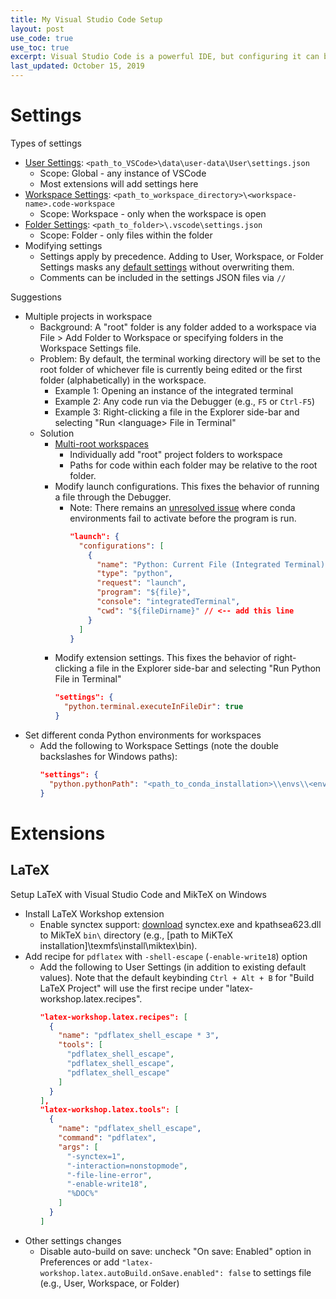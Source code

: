 ```yaml
---
title: My Visual Studio Code Setup
layout: post
use_code: true
use_toc: true
excerpt: Visual Studio Code is a powerful IDE, but configuring it can be challenging. I present an overview of how VSCode manages settings and my personal setup on a Windows 10 machine.
last_updated: October 15, 2019
---
```


# Settings

Types of settings
- [User Settings](https://code.visualstudio.com/docs/getstarted/settings): `<path_to_VSCode>\data\user-data\User\settings.json`
  - Scope: Global - any instance of VSCode
  - Most extensions will add settings here
- [Workspace Settings](https://code.visualstudio.com/docs/getstarted/settings): `<path_to_workspace_directory>\<workspace-name>.code-workspace`
  - Scope: Workspace - only when the workspace is open
- [Folder Settings](https://code.visualstudio.com/docs/editor/multi-root-workspaces#_settings): `<path_to_folder>\.vscode\settings.json`
  - Scope: Folder - only files within the folder
- Modifying settings
  - Settings apply by precedence. Adding to User, Workspace, or Folder Settings masks any [default settings](https://code.visualstudio.com/docs/getstarted/settings#_default-settings) without overwriting them.
  - Comments can be included in the settings JSON files via `//`

Suggestions
- Multiple projects in workspace
  - Background: A "root" folder is any folder added to a workspace via File > Add Folder to Workspace or specifying folders in the Workspace Settings file.
  - Problem: By default, the terminal working directory will be set to the root folder of whichever file is currently being edited or the first folder (alphabetically) in the workspace.
    - Example 1: Opening an instance of the integrated terminal
    - Example 2: Any code run via the Debugger (e.g., `F5` or `Ctrl-F5`)
    - Example 3: Right-clicking a file in the Explorer side-bar and selecting "Run \<language\> File in Terminal"
  - Solution
    - [Multi-root workspaces](https://code.visualstudio.com/docs/editor/multi-root-workspaces)
      - Individually add "root" project folders to workspace
      - Paths for code within each folder may be relative to the root folder.
    - Modify launch configurations. This fixes the behavior of running a file through the Debugger.
      - Note: There remains an [unresolved issue](https://github.com/microsoft/vscode-python/issues/4300) where conda environments fail to activate before the program is run.
        ```json
        "launch": {
          "configurations": [
            {
              "name": "Python: Current File (Integrated Terminal)",
              "type": "python",
              "request": "launch",
              "program": "${file}",
              "console": "integratedTerminal",
              "cwd": "${fileDirname}" // <-- add this line
            }
          ]
        }
        ```
    - Modify extension settings. This fixes the behavior of right-clicking a file in the Explorer side-bar and selecting "Run Python File in Terminal"
      ```json
      "settings": {
        "python.terminal.executeInFileDir": true
      }
      ```
- Set different conda Python environments for workspaces
  - Add the following to Workspace Settings (note the double backslashes for Windows paths):
    ```json
    "settings": {
      "python.pythonPath": "<path_to_conda_installation>\\envs\\<env_name>"
    }
    ```

# Extensions

## LaTeX

Setup LaTeX with Visual Studio Code and MikTeX on Windows
- Install LaTeX Workshop extension
  - Enable synctex support: [download](https://github.com/aminophen/w32tex-build) synctex.exe and kpathsea623.dll to MikTeX `bin\` directory (e.g., \[path to MiKTeX installation\]\texmfs\install\miktex\bin).
- Add recipe for `pdflatex` with `-shell-escape` (`-enable-write18`) option
  - Add the following to User Settings (in addition to existing default values). Note that the default keybinding `Ctrl + Alt + B` for "Build LaTeX Project" will use the first recipe under "latex-workshop.latex.recipes".
    ```json
    "latex-workshop.latex.recipes": [
      {
        "name": "pdflatex_shell_escape * 3",
        "tools": [
          "pdflatex_shell_escape",
          "pdflatex_shell_escape",
          "pdflatex_shell_escape"
        ]
      }
    ],
    "latex-workshop.latex.tools": [
      {
        "name": "pdflatex_shell_escape",
        "command": "pdflatex",
        "args": [
          "-synctex=1",
          "-interaction=nonstopmode",
          "-file-line-error",
          "-enable-write18",
          "%DOC%"
        ]
      }
    ]
    ```
- Other settings changes
  - Disable auto-build on save: uncheck "On save: Enabled" option in Preferences or add `"latex-workshop.latex.autoBuild.onSave.enabled": false` to settings file (e.g., User, Workspace, or Folder)
